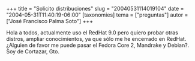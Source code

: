 +++
title = "Solicito distribuciones"
slug = "20040531114019104"
date = "2004-05-31T11:40:19-06:00"
[taxonomies]
tema = ["preguntas"]
autor = ["José Francisco Palma Soto"]
+++

Hola a todos, actualmente uso el RedHat 9.0 pero quiero probar otras
distros, ampliar conocimientos, ya que sólo me he encerrado en RedHat.
¿Alguien de favor me puede pasar el Fedora Core 2, Mandrake y Debian?.
Soy de Cortazar, Gto.
